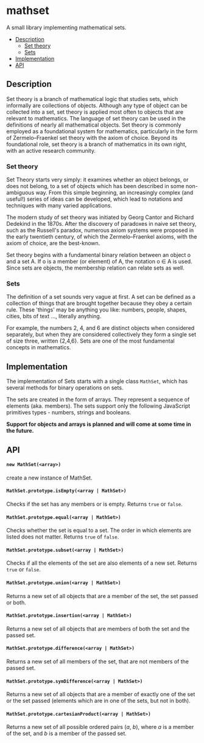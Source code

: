 # mathset

A small library implementing mathematical sets.

- [Description](#description)
    - [Set theory](#set-theory)
    - [Sets](#sets)
- [Implementation](#implementation)
- [API](#api)

## Description

Set theory is a branch of mathematical logic that studies sets, which informally are collections of objects. Although any type of object can be collected into a set, set theory is applied most often to objects that are relevant to mathematics. The language of set theory can be used in the definitions of nearly all mathematical objects. Set theory is commonly employed as a foundational system for mathematics, particularly in the form of Zermelo–Fraenkel set theory with the axiom of choice. Beyond its foundational role, set theory is a branch of mathematics in its own right, with an active research community.

### Set theory

Set Theory starts very simply: it examines whether an object belongs, or does not belong, to a set of objects which has been described in some non-ambiguous way. From this simple beginning, an increasingly complex (and useful!) series of ideas can be developed, which lead to notations and techniques with many varied applications.

The modern study of set theory was initiated by Georg Cantor and Richard Dedekind in the 1870s. After the discovery of paradoxes in naive set theory, such as the Russell's paradox, numerous axiom systems were proposed in the early twentieth century, of which the Zermelo–Fraenkel axioms, with the axiom of choice, are the best-known.

Set theory begins with a fundamental binary relation between an object o and a set A. If o is a member (or element) of A, the notation o ∈ A is used. Since sets are objects, the membership relation can relate sets as well.

### Sets

The definition of a set sounds very vague at first. A set can be defined as a collection of things that are brought together because they obey a certain rule. These 'things' may be anything you like: numbers, people, shapes, cities, bits of text ..., literally anything.

For example, the numbers 2, 4, and 6 are distinct objects when considered separately, but when they are considered collectively they form a single set of size three, written {2,4,6}. Sets are one of the most fundamental concepts in mathematics.

## Implementation

The implementation of Sets starts with a single class `MathSet`, which has several methods for binary operations on sets.

The sets are created in the form of arrays. They represent a sequence of elements (aka. members). The sets support only the following JavaScript primitives types - numbers, strings and booleans.

**Support for objects and arrays is planned and will come at some time in the future.**

## API

#### `new MathSet(<array>)`

create a new instance of MathSet.

#### `MathSet.prototype.isEmpty(<array | MathSet>)`

Checks if the set has any members or is empty. Returns `true` or `false`.

#### `MathSet.prototype.equal(<array | MathSet>)`

Checks whether the set is equal to a set. The order in which elements are listed does not matter. Returns `true` of `false`.

#### `MathSet.prototype.subset(<array | MathSet>)`

Checks if all the elements of the set are also elements of a new set. Returns `true` or `false`.

#### `MathSet.prototype.union(<array | MathSet>)`

Returns a new set of all objects that are a member of the set, the set passed or both.

#### `MathSet.prototype.insertion(<array | MathSet>)`

Returns a new set of all objects that are members of both the set and the passed set.

#### `MathSet.prototype.difference(<array | MathSet>)`

Returns a new set of all members of the set, that are not members of the passed set.

#### `MathSet.prototype.symDifference(<array | MathSet>)`

Returns a new set of all objects that are a member of exactly one of the set or the set passed (elements which are in one of the sets, but not in both).

#### `MathSet.prototype.cartesianProduct(<array | MathSet>)`

Returns a new set of all possible ordered pairs (_a_, _b_), where _a_ is a member of the set, and _b_ is a member of the passed set.